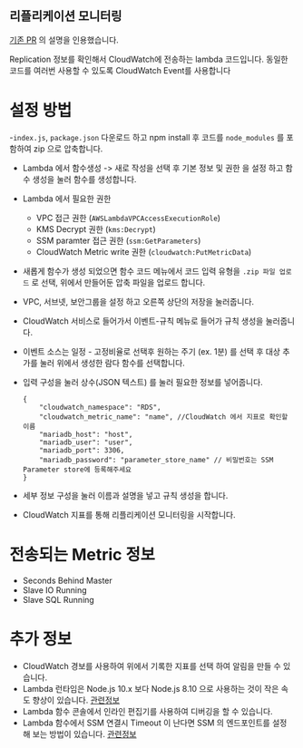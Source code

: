 ## 리플리케이션 모니터링

[기존 PR](https://github.com/ridi/devops-toolbox/pull/4) 의 설명을 인용했습니다. 

Replication 정보를 확인해서 CloudWatch에 전송하는 lambda 코드입니다.
동일한 코드를 여러번 사용할 수 있도록 CloudWatch Event를 사용합니다

# 설정 방법

-`index.js`, `package.json` 다운로드 하고 npm install 후 코드를 `node_modules` 를 포함하여 zip 으로 압축합니다. 
- Lambda 에서 함수생성 -> 새로 작성을 선택 후 기본 정보 및 권한 을 설정 하고 함수 생성을 눌러 함수를 생성합니다.
- Lambda 에서 필요한 권한
    - VPC 접근 권한 (`AWSLambdaVPCAccessExecutionRole`)
    - KMS Decrypt 권한 (`kms:Decrypt`)
    - SSM paramter 접근 권한 (`ssm:GetParameters`)
    - CloudWatch Metric write 권한 (`cloudwatch:PutMetricData`)

- 새롭게 함수가 생성 되었으면 함수 코드 메뉴에서 코드 입력 유형을 `.zip 파일 업로드` 로 선택, 위에서 만들어둔 압축 파일을 업로드 합니다.
- VPC, 서브넷, 보안그룹을 설정 하고 오른쪽 상단의 저장을 눌러줍니다.

- CloudWatch 서비스로 들어가서 이벤트-규칙 메뉴로 들어가 규칙 생성을 눌러줍니다.
- 이벤트 소스는 일정 - 고정비율로 선택후 원하는 주기 (ex. 1분) 를 선택 후 대상 추가를 눌러 위에서 생성한 람다 함수를 선택합니다.
- 입력 구성을 눌러 상수(JSON 텍스트) 를 눌러 필요한 정보를 넣어줍니다.
    ```
    {
        "cloudwatch_namespace": "RDS",
        "cloudwatch_metric_name": "name", //CloudWatch 에서 지표로 확인할 이름
        "mariadb_host": "host",
        "mariadb_user": "user",
        "mariadb_port": 3306,
        "mariadb_password": "parameter_store_name" // 비밀번호는 SSM Parameter store에 등록해주세요
    }
    ```
- 세부 정보 구성을 눌러 이름과 설명을 넣고 규칙 생성을 합니다.
- CloudWatch 지표를 통해 리플리케이션 모니터링을 시작합니다.

# 전송되는 Metric 정보
- Seconds Behind Master
- Slave IO Running
- Slave SQL Running

# 추가 정보
- CloudWatch 경보를 사용하여 위에서 기록한 지표를 선택 하여 알림을 만들 수 있습니다.
- Lambda 런타임은 Node.js 10.x 보다 Node.js 8.10 으로 사용하는 것이 작은 속도 향상이 있습니다. [관련정보](https://epsagon.com/blog/aws-lambda-node-js-10-support-and-benchmark/) 
- Lambda 함수 콘솔에서 인라인 편집기를 사용하여 디버깅을 할 수 있습니다.
- Lambda 함수에서 SSM 연결시 Timeout 이 난다면 SSM 의 엔드포인트를 설정 해 보는 방법이 있습니다. [관련정보](https://stackoverflow.com/questions/52134100/parameter-store-request-timing-out-inside-of-aws-lambda)  
